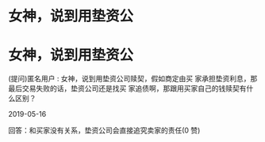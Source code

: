 # 女神，说到用垫资公

# 女神，说到用垫资公

(提问)匿名用户 : 女神，说到用垫资公司赎契，假如商定由买 家承担垫资利息，那最后交易失败的话，垫资公司还是找买 家追债啊，那跟用买家自己的钱赎契有什么区别？

2019-05-16

回答：和买家没有关系，垫资公司会直接追究卖家的责任(0 赞)